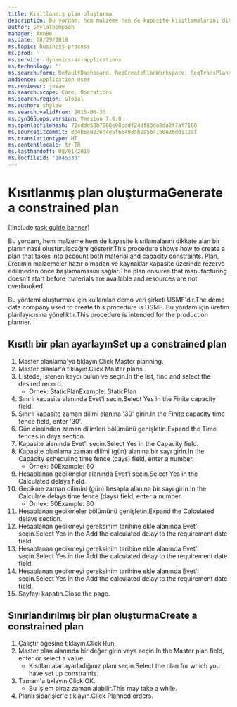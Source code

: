 ```yaml
---
title: Kısıtlanmış plan oluşturma
description: Bu yordam, hem malzeme hem de kapasite kısıtlamalarını dikkate alan bir planın nasıl oluşturulacağını gösterir.
author: ShylaThompson
manager: AnnBe
ms.date: 08/29/2018
ms.topic: business-process
ms.prod: ''
ms.service: dynamics-ax-applications
ms.technology: ''
ms.search.form: DefaultDashboard, ReqCreatePlanWorkspace, ReqTransPlanCard, ReqPlanSched
audience: Application User
ms.reviewer: josaw
ms.search.scope: Core, Operations
ms.search.region: Global
ms.author: shylaw
ms.search.validFrom: 2016-06-30
ms.dyn365.ops.version: Version 7.0.0
ms.openlocfilehash: 72cddd58b7068e08cddf24df83da8da2f7af7168
ms.sourcegitcommit: 8b4b6a9226d4e5f66498ab2a5b4160e26dd112af
ms.translationtype: HT
ms.contentlocale: tr-TR
ms.lasthandoff: 08/01/2019
ms.locfileid: "1845330"
---
```

# <a name="generate-a-constrained-plan"></a><span data-ttu-id="5d878-103">Kısıtlanmış plan oluşturma</span><span class="sxs-lookup"><span data-stu-id="5d878-103">Generate a constrained plan</span></span>

[!include [task guide banner](../../includes/task-guide-banner.md)]

<span data-ttu-id="5d878-104">Bu yordam, hem malzeme hem de kapasite kısıtlamalarını dikkate alan bir planın nasıl oluşturulacağını gösterir.</span><span class="sxs-lookup"><span data-stu-id="5d878-104">This procedure shows how to create a plan that takes into account both material and capacity constraints.</span></span> <span data-ttu-id="5d878-105">Plan, üretimin malzemeler hazır olmadan ve kaynaklar kapasite üzerinde rezerve edilmeden önce başlamamasını sağlar.</span><span class="sxs-lookup"><span data-stu-id="5d878-105">The plan ensures that manufacturing doesn't start before materials are available and resources are not overbooked.</span></span> 

<span data-ttu-id="5d878-106">Bu yöntemi oluşturmak için kullanılan demo veri şirketi USMF'dir.</span><span class="sxs-lookup"><span data-stu-id="5d878-106">The demo data company used to create this procedure is USMF.</span></span> <span data-ttu-id="5d878-107">Bu yordam için üretim planlayıcısına yöneliktir.</span><span class="sxs-lookup"><span data-stu-id="5d878-107">This procedure is intended for the production planner.</span></span>


## <a name="set-up-a-constrained-plan"></a><span data-ttu-id="5d878-108">Kısıtlı bir plan ayarlayın</span><span class="sxs-lookup"><span data-stu-id="5d878-108">Set up a constrained plan</span></span>
1. <span data-ttu-id="5d878-109">Master planlama'ya tıklayın.</span><span class="sxs-lookup"><span data-stu-id="5d878-109">Click Master planning.</span></span>
2. <span data-ttu-id="5d878-110">Master planlar'a tıklayın.</span><span class="sxs-lookup"><span data-stu-id="5d878-110">Click Master plans.</span></span>
3. <span data-ttu-id="5d878-111">Listede, istenen kaydı bulun ve seçin.</span><span class="sxs-lookup"><span data-stu-id="5d878-111">In the list, find and select the desired record.</span></span>
    * <span data-ttu-id="5d878-112">Örnek: StaticPlan</span><span class="sxs-lookup"><span data-stu-id="5d878-112">Example: StaticPlan</span></span>  
4. <span data-ttu-id="5d878-113">Sınırlı kapasite alanında Evet'i seçin.</span><span class="sxs-lookup"><span data-stu-id="5d878-113">Select Yes in the Finite capacity field.</span></span>
5. <span data-ttu-id="5d878-114">Sınırlı kapasite zaman dilimi alanına '30' girin.</span><span class="sxs-lookup"><span data-stu-id="5d878-114">In the Finite capacity time fence field, enter '30'.</span></span>
6. <span data-ttu-id="5d878-115">Gün cinsinden zaman dilimleri bölümünü genişletin.</span><span class="sxs-lookup"><span data-stu-id="5d878-115">Expand the Time fences in days section.</span></span>
7. <span data-ttu-id="5d878-116">Kapasite alanında Evet'i seçin.</span><span class="sxs-lookup"><span data-stu-id="5d878-116">Select Yes in the Capacity field.</span></span>
8. <span data-ttu-id="5d878-117">Kapasite planlama zaman dilimi (gün) alanına bir sayı girin.</span><span class="sxs-lookup"><span data-stu-id="5d878-117">In the Capacity scheduling time fence (days) field, enter a number.</span></span>
    * <span data-ttu-id="5d878-118">Örnek: 60</span><span class="sxs-lookup"><span data-stu-id="5d878-118">Example: 60</span></span>  
9. <span data-ttu-id="5d878-119">Hesaplanan gecikmeler alanında Evet'i seçin.</span><span class="sxs-lookup"><span data-stu-id="5d878-119">Select Yes in the Calculated delays field.</span></span>
10. <span data-ttu-id="5d878-120">Gecikme zaman dilimini (gün) hesapla alanına bir sayı girin.</span><span class="sxs-lookup"><span data-stu-id="5d878-120">In the Calculate delays time fence (days) field, enter a number.</span></span>
    * <span data-ttu-id="5d878-121">Örnek: 60</span><span class="sxs-lookup"><span data-stu-id="5d878-121">Example: 60</span></span>  
11. <span data-ttu-id="5d878-122">Hesaplanan gecikmeler bölümünü genişletin.</span><span class="sxs-lookup"><span data-stu-id="5d878-122">Expand the Calculated delays section.</span></span>
12. <span data-ttu-id="5d878-123">Hesaplanan gecikmeyi gereksinim tarihine ekle alanında Evet'i seçin.</span><span class="sxs-lookup"><span data-stu-id="5d878-123">Select Yes in the Add the calculated delay to the requirement date field.</span></span>
13. <span data-ttu-id="5d878-124">Hesaplanan gecikmeyi gereksinim tarihine ekle alanında Evet'i seçin.</span><span class="sxs-lookup"><span data-stu-id="5d878-124">Select Yes in the Add the calculated delay to the requirement date field.</span></span>
14. <span data-ttu-id="5d878-125">Hesaplanan gecikmeyi gereksinim tarihine ekle alanında Evet'i seçin.</span><span class="sxs-lookup"><span data-stu-id="5d878-125">Select Yes in the Add the calculated delay to the requirement date field.</span></span>
15. <span data-ttu-id="5d878-126">Sayfayı kapatın.</span><span class="sxs-lookup"><span data-stu-id="5d878-126">Close the page.</span></span>

## <a name="create-a-constrained-plan"></a><span data-ttu-id="5d878-127">Sınırlandırılmış bir plan oluşturma</span><span class="sxs-lookup"><span data-stu-id="5d878-127">Create a constrained plan</span></span>
1. <span data-ttu-id="5d878-128">Çalıştır öğesine tıklayın.</span><span class="sxs-lookup"><span data-stu-id="5d878-128">Click Run.</span></span>
2. <span data-ttu-id="5d878-129">Master plan alanında bir değer girin veya seçin.</span><span class="sxs-lookup"><span data-stu-id="5d878-129">In the Master plan field, enter or select a value.</span></span>
    * <span data-ttu-id="5d878-130">Kısıtlamalar ayarladığınız planı seçin.</span><span class="sxs-lookup"><span data-stu-id="5d878-130">Select the plan for which you have set up constraints.</span></span>  
3. <span data-ttu-id="5d878-131">Tamam'a tıklayın.</span><span class="sxs-lookup"><span data-stu-id="5d878-131">Click OK.</span></span>
    * <span data-ttu-id="5d878-132">Bu işlem biraz zaman alabilir.</span><span class="sxs-lookup"><span data-stu-id="5d878-132">This may take a while.</span></span>  
4. <span data-ttu-id="5d878-133">Planlı siparişler'e tıklayın.</span><span class="sxs-lookup"><span data-stu-id="5d878-133">Click Planned orders.</span></span>

